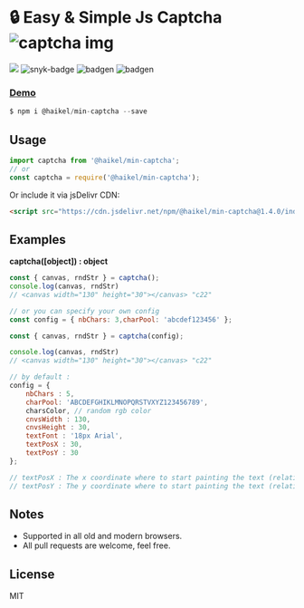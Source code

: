 # 🔒 Easy & Simple Js Captcha ![captcha img](https://i.ibb.co/q7bwGJq/captc1.png)
[![](https://data.jsdelivr.com/v1/package/npm/@haikel/min-captcha/badge)](https://www.jsdelivr.com/package/npm/@haikel/min-captcha)
![snyk-badge](https://snyk.io/test/github/haikelfazzani/min-captcha/badge.svg)
![badgen](https://badgen.net/bundlephobia/min/@haikel/min-captcha)
![badgen](https://badgen.net/bundlephobia/minzip/@haikel/min-captcha@1.3.2)

### [Demo](https://codepen.io/haikelfazzani-the-bold/pen/XWrKjLV)

```js
$ npm i @haikel/min-captcha --save
```

## Usage

```js
import captcha from '@haikel/min-captcha';
// or
const captcha = require('@haikel/min-captcha');  
```
Or include it via jsDelivr CDN:

```html
<script src="https://cdn.jsdelivr.net/npm/@haikel/min-captcha@1.4.0/index.min.js"></script>
```


## Examples
**captcha([object]) : object**
```js
const { canvas, rndStr } = captcha();
console.log(canvas, rndStr)
// <canvas width="130" height="30"></canvas> "c22" 
```

```js
// or you can specify your own config
const config = { nbChars: 3,charPool: 'abcdef123456' };

const { canvas, rndStr } = captcha(config);

console.log(canvas, rndStr)
// <canvas width="130" height="30"></canvas> "c22"   
```

```js
// by default : 
config = {
    nbChars : 5, 
    charPool: 'ABCDEFGHIKLMNOPQRSTVXYZ123456789',
    charsColor, // random rgb color
    cnvsWidth : 130, 
    cnvsHeight : 30,
    textFont : '18px Arial', 
    textPosX : 30, 
    textPosY : 30
};

// textPosX : The x coordinate where to start painting the text (relative to the canvas)    
// textPosY : The y coordinate where to start painting the text (relative to the canvas)
```

## Notes
- Supported in all old and modern browsers.
- All pull requests are welcome, feel free.

## License
MIT
